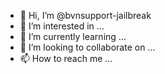 - 👋 Hi, I’m @bvnsupport-jailbreak
- 👀 I’m interested in ...
- 🌱 I’m currently learning ...
- 💞️ I’m looking to collaborate on ...
- 📫 How to reach me ...

<!---
bvnsupport-jailbreak/bvnsupport-jailbreak is a ✨ special ✨ repository because its `README.md` (this file) appears on your GitHub profile.
You can click the Preview link to take a look at your changes.
--->
